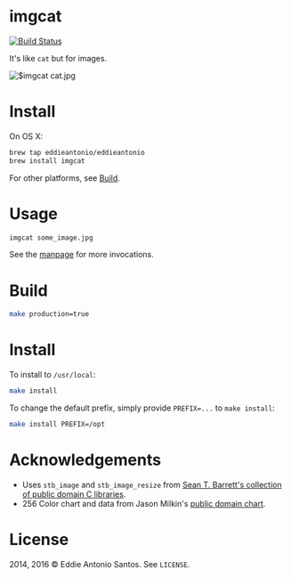 # imgcat

[![Build Status](https://travis-ci.org/eddieantonio/imgcat.svg?branch=master)](https://travis-ci.org/eddieantonio/imgcat)

It's like `cat` but for images.

![$imgcat cat.jpg]

[$imgcat cat.jpg]: https://raw.githubusercontent.com/eddieantonio/imgcat/master/docs/imgcat.png

# Install

On OS X:

```sh
brew tap eddieantonio/eddieantonio
brew install imgcat
```

For other platforms, see [Build](#build).

# Usage

```sh
imgcat some_image.jpg
```

See the [manpage](./docs/imgcat.1.md) for more invocations.

# Build

```sh
make production=true
```

# Install

To install to `/usr/local`:

```sh
make install
```

To change the default prefix, simply provide `PREFIX=...`
to `make install`:

```sh
make install PREFIX=/opt
```

# Acknowledgements

 - Uses `stb_image` and `stb_image_resize` from [Sean T. Barrett's collection
   of public domain C libraries][stb].
 - 256 Color chart and data from Jason Milkin's [public domain chart][256svg].

[stb]: https://github.com/nothings/stb
[256svg]: https://gist.github.com/jasonm23/2868981

# License

2014, 2016 © Eddie Antonio Santos. See `LICENSE`.
